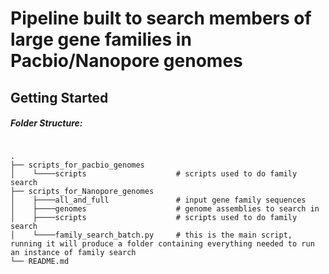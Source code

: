 # Pipeline built to search members of large gene families in Pacbio/Nanopore genomes


## Getting Started

##### Folder Structure:
```

.
├── scripts_for_pacbio_genomes          
│    └────scripts                    # scripts used to do family search
├── scripts_for_Nanopore_genomes         
│    ├────all_and_full               # input gene family sequences
│    ├────genomes                    # genome assemblies to search in
│    ├────scripts                    # scripts used to do family search
│    └────family_search_batch.py     # this is the main script, running it will produce a folder containing everything needed to run an instance of family search
└── README.md

